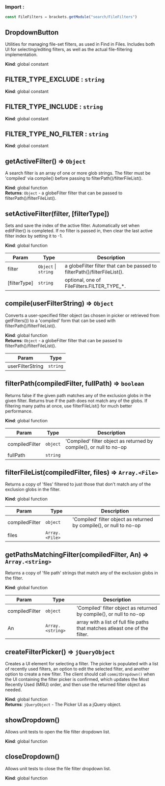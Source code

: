 ### Import :
```js
const FileFilters = brackets.getModule("search/FileFilters")
```

<a name="DropdownButton"></a>

## DropdownButton
Utilities for managing file-set filters, as used in Find in Files.
Includes both UI for selecting/editing filters, as well as the actual file-filtering implementation.

**Kind**: global constant  
<a name="FILTER_TYPE_EXCLUDE"></a>

## FILTER\_TYPE\_EXCLUDE : <code>string</code>
**Kind**: global constant  
<a name="FILTER_TYPE_INCLUDE"></a>

## FILTER\_TYPE\_INCLUDE : <code>string</code>
**Kind**: global constant  
<a name="FILTER_TYPE_NO_FILTER"></a>

## FILTER\_TYPE\_NO\_FILTER : <code>string</code>
**Kind**: global constant  
<a name="getActiveFilter"></a>

## getActiveFilter() ⇒ <code>Object</code>
A search filter is an array of one or more glob strings. The filter must be 'compiled' via compile()
before passing to filterPath()/filterFileList().

**Kind**: global function  
**Returns**: <code>Object</code> - a globeFilter filter that can be passed to filterPath()/filterFileList().  
<a name="setActiveFilter"></a>

## setActiveFilter(filter, [filterType])
Sets and save the index of the active filter. Automatically set when editFilter() is completed.
If no filter is passed in, then clear the last active filter index by setting it to -1.

**Kind**: global function  

| Param | Type | Description |
| --- | --- | --- |
| filter | <code>Object</code> \| <code>string</code> | a globeFilter filter that can be passed to filterPath()/filterFileList(). |
| [filterType] | <code>string</code> | optional, one of FileFilters.FILTER_TYPE_*. |

<a name="compile"></a>

## compile(userFilterString) ⇒ <code>Object</code>
Converts a user-specified filter object (as chosen in picker or retrieved from getFilters()) to a 'compiled' form
that can be used with filterPath()/filterFileList().

**Kind**: global function  
**Returns**: <code>Object</code> - a globeFilter filter that can be passed to filterPath()/filterFileList().  

| Param | Type |
| --- | --- |
| userFilterString | <code>string</code> | 

<a name="filterPath"></a>

## filterPath(compiledFilter, fullPath) ⇒ <code>boolean</code>
Returns false if the given path matches any of the exclusion globs in the given filter. Returns true
if the path does not match any of the globs. If filtering many paths at once, use filterFileList()
for much better performance.

**Kind**: global function  

| Param | Type | Description |
| --- | --- | --- |
| compiledFilter | <code>object</code> | 'Compiled' filter object as returned by compile(), or null to no-op |
| fullPath | <code>string</code> |  |

<a name="filterFileList"></a>

## filterFileList(compiledFilter, files) ⇒ <code>Array.&lt;File&gt;</code>
Returns a copy of 'files' filtered to just those that don't match any of the exclusion globs in the filter.

**Kind**: global function  

| Param | Type | Description |
| --- | --- | --- |
| compiledFilter | <code>object</code> | 'Compiled' filter object as returned by compile(), or null to no-op |
| files | <code>Array.&lt;File&gt;</code> |  |

<a name="getPathsMatchingFilter"></a>

## getPathsMatchingFilter(compiledFilter, An) ⇒ <code>Array.&lt;string&gt;</code>
Returns a copy of 'file path' strings that match any of the exclusion globs in the filter.

**Kind**: global function  

| Param | Type | Description |
| --- | --- | --- |
| compiledFilter | <code>object</code> | 'Compiled' filter object as returned by compile(), or null to no-op |
| An | <code>Array.&lt;string&gt;</code> | array with a list of full file paths that matches atleast one of the filter. |

<a name="createFilterPicker"></a>

## createFilterPicker() ⇒ <code>jQueryObject</code>
Creates a UI element for selecting a filter. The picker is populated with a list of recently used filters,
an option to edit the selected filter, and another option to create a new filter. The client should call
`commitDropdown()` when the UI containing the filter picker is confirmed, which updates the Most Recently 
Used (MRU) order, and then use the returned filter object as needed.

**Kind**: global function  
**Returns**: <code>jQueryObject</code> - The Picker UI as a jQuery object.  
<a name="showDropdown"></a>

## showDropdown()
Allows unit tests to open the file filter dropdown list.

**Kind**: global function  
<a name="closeDropdown"></a>

## closeDropdown()
Allows unit tests to close the file filter dropdown list.

**Kind**: global function  
